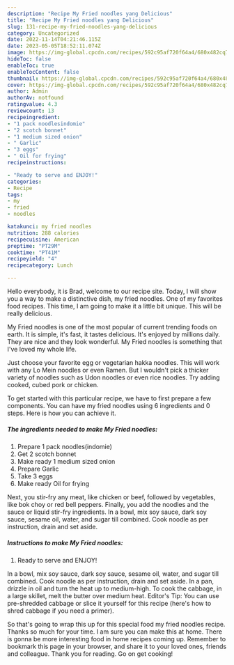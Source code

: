```yaml
---
description: "Recipe My Fried noodles yang Delicious"
title: "Recipe My Fried noodles yang Delicious"
slug: 131-recipe-my-fried-noodles-yang-delicious
category: Uncategorized
date: 2022-11-14T04:21:46.115Z
date: 2023-05-05T18:52:11.074Z
image: https://img-global.cpcdn.com/recipes/592c95af720f64a4/680x482cq70/my-fried-noodles-recipe-main-photo.jpg
hideToc: false
enableToc: true
enableTocContent: false
thumbnail: https://img-global.cpcdn.com/recipes/592c95af720f64a4/680x482cq70/my-fried-noodles-recipe-main-photo.jpg
cover: https://img-global.cpcdn.com/recipes/592c95af720f64a4/680x482cq70/my-fried-noodles-recipe-main-photo.jpg
author: Admin
authorAv: notfound
ratingvalue: 4.3
reviewcount: 13
recipeingredient:
- "1 pack noodlesindomie"
- "2 scotch bonnet"
- "1 medium sized onion"
- " Garlic"
- "3 eggs"
- " Oil for frying"
recipeinstructions:

- "Ready to serve and ENJOY!"
categories:
- Recipe
tags:
- my
- fried
- noodles

katakunci: my fried noodles 
nutrition: 288 calories
recipecuisine: American
preptime: "PT29M"
cooktime: "PT41M"
recipeyield: "4"
recipecategory: Lunch

---
```



Hello everybody, it is Brad, welcome to our recipe site. Today, I will show you a way to make a distinctive dish, my fried noodles. One of my favorites food recipes. This time, I am going to make it a little bit unique. This will be really delicious.

My Fried noodles is one of the most popular of current trending foods on earth. It is simple, it's fast, it tastes delicious. It's enjoyed by millions daily. They are nice and they look wonderful. My Fried noodles is something that I've loved my whole life.

Just choose your favorite egg or vegetarian hakka noodles. This will work with any Lo Mein noodles or even Ramen. But I wouldn&#39;t pick a thicker variety of noodles such as Udon noodles or even rice noodles. Try adding cooked, cubed pork or chicken.


To get started with this particular recipe, we have to first prepare a few components. You can have my fried noodles using 6 ingredients and 0 steps. Here is how you can achieve it.

<!--inarticleads1-->

##### The ingredients needed to make My Fried noodles:

1. Prepare 1 pack noodles(indomie)
1. Get 2 scotch bonnet
1. Make ready 1 medium sized onion
1. Prepare  Garlic
1. Take 3 eggs
1. Make ready  Oil for frying


Next, you stir-fry any meat, like chicken or beef, followed by vegetables, like bok choy or red bell peppers. Finally, you add the noodles and the sauce or liquid stir-fry ingredients. In a bowl, mix soy sauce, dark soy sauce, sesame oil, water, and sugar till combined. Cook noodle as per instruction, drain and set aside. 

<!--inarticleads2-->

##### Instructions to make My Fried noodles:


1. Ready to serve and ENJOY!

In a bowl, mix soy sauce, dark soy sauce, sesame oil, water, and sugar till combined. Cook noodle as per instruction, drain and set aside. In a pan, drizzle in oil and turn the heat up to medium-high. To cook the cabbage, in a large skillet, melt the butter over medium heat. Editor&#39;s Tip: You can use pre-shredded cabbage or slice it yourself for this recipe (here&#39;s how to shred cabbage if you need a primer). 

So that's going to wrap this up for this special food my fried noodles recipe. Thanks so much for your time. I am sure you can make this at home. There is gonna be more interesting food in home recipes coming up. Remember to bookmark this page in your browser, and share it to your loved ones, friends and colleague. Thank you for reading. Go on get cooking!
